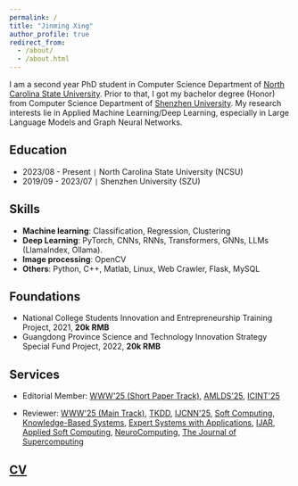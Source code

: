 ```yaml
---
permalink: /
title: "Jinming Xing"
author_profile: true
redirect_from: 
  - /about/
  - /about.html
---
```


I am a second year PhD student in Computer Science Department of [North Carolina State University](https://www.ncsu.edu). Prior to that, I got my bachelor degree (Honor) from Computer Science Department of [Shenzhen University](https://www.szu.edu.cn/). My research interests lie in Applied Machine Learning/Deep Learning, especially in Large Language Models and Graph Neural Networks.

Education
---
* 2023/08 - Present `|` North Carolina State University (NCSU)
* 2019/09 - 2023/07 `|` Shenzhen University (SZU)

Skills
---
* **Machine learning**: Classification, Regression, Clustering
* **Deep Learning**: PyTorch, CNNs, RNNs, Transformers, GNNs, LLMs (LlamaIndex, Ollama).
* **Image processing**: OpenCV
* **Others**: Python, C++, Matlab, Linux, Web Crawler, Flask, MySQL

Foundations
---
* National College Students Innovation and Entrepreneurship Training Project, 2021, **20k RMB**
* Guangdong Province Science and Technology Innovation Strategy Special Fund Project, 2022, **20k RMB**


Services
---
* Editorial Member: [WWW'25 (Short Paper Track)](https://www2025.thewebconf.org), [AMLDS'25](https://amlds.site/tpc.html), [ICINT'25](https://www.icint.org/committee.html)
<!-- [CACML'25](https://www.cacml.net/Program\%20Committee.html), [IJNLC](https://airccse.org/journal/ijnlc/editorialboard.html), [ISPR'25](https://csita2025.org/ispr/committee) -->
* Reviewer: [WWW'25 (Main Track)](https://www2025.thewebconf.org/), [TKDD](https://dl.acm.org/journal/tkdd), [IJCNN'25](https://2025.ijcnn.org/), [Soft Computing](https://link.springer.com/journal/500), [Knowledge-Based Systems](https://www.sciencedirect.com/journal/knowledge-based-systems), [Expert Systems with Applications](https://www.sciencedirect.com/journal/expert-systems-with-applications), [IJAR](https://www.sciencedirect.com/journal/international-journal-of-approximate-reasoning), [Applied Soft Computing](https://www.sciencedirect.com/journal/applied-soft-computing), [NeuroComputing](https://www.sciencedirect.com/journal/neurocomputing), [The Journal of Supercomputing](https://link.springer.com/journal/11227) 
 <!-- ,[TFSS](https://sanad.iau.ir/journal/tfss/), [IJCSMA](https://www.ijcsma.com/), [AAIML](https://www.oajaiml.com/), [MLR](http://www.mlrjournal.org/reviewers), [CEEIT'25](https://www.ceeit.net), [CVML'25](https://iccvml.com/) -->

<!-- Awards
---
* Shenzhen University Excellent Graduation Student
* Shenzhen University Honored Bachelor Degree -->

[CV](files/resume.pdf)
---
